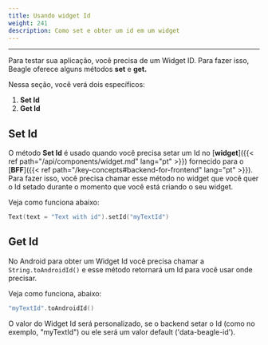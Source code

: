 ```yaml
---
title: Usando widget Id
weight: 241
description: Como set e obter um id em um widget
---
```


---

Para testar sua aplicação, você precisa de um Widget ID. Para fazer isso, Beagle oferece alguns métodos **set** e **get.**

Nessa seção, você verá dois específicos:

1. **Set Id**
2. **Get Id**

## Set Id

O método **Set Id** é usado quando você precisa setar um Id no [**widget**]({{< ref path="/api/components/widget.md" lang="pt" >}}) fornecido para o [**BFF**]({{< ref path="/key-concepts#backend-for-frontend" lang="pt" >}}). Para fazer isso, você precisa chamar esse método no widget que você quer o Id setado durante o momento que você está criando o seu widget.

Veja como funciona abaixo:

```kotlin
Text(text = "Text with id").setId("myTextId")
```

## Get Id

No Android para obter um Widget Id você precisa chamar a `String.toAndroidId()` e esse método retornará um Id para você usar onde precisar.

Veja como funciona, abaixo:

```kotlin
"myTextId".toAndroidId()
```

O valor do Widget Id será personalizado, se o backend setar o Id \(como no exemplo, "myTextId"\) ou ele será um valor default \('data-beagle-id'\).
